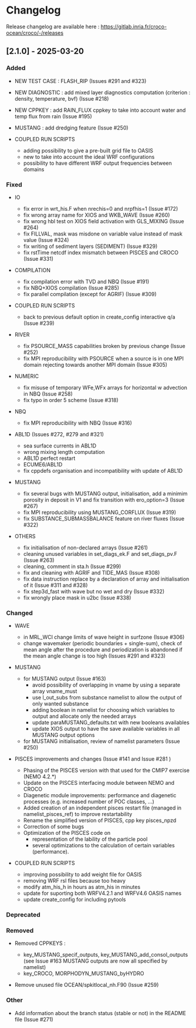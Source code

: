 # Changelog

Release changelog are available here : https://gitlab.inria.fr/croco-ocean/croco/-/releases

## [2.1.0] - 2025-03-20

### Added

- NEW TEST CASE : FLASH_RIP (Issues #291 and #323)

- NEW DIAGNOSTIC : add mixed layer diagnostics computation (criterion : 
  density, temperature, bvf) (Issue #218)

- NEW CPPKEY : add RAIN_FLUX cppkey to take into account water and temp flux 
  from rain (Issue #195)

- MUSTANG : add dredging feature (Issue #250)

- COUPLED RUN SCRIPTS
  - adding possibility to give a pre-built grid file to OASIS
  - new to take into account the ideal WRF configurations
  - possibility to have different WRF output frequencies between domains

### Fixed

- IO
  - fix error in wrt_his.F when nrechis=0 and nrpfhis=1 (Issue #172)
  - fix wrong array name for XIOS and WKB_WAVE (Issue #260)
  - fix wrong hbl test on XIOS field activation with GLS_MIXING (Issue #264)
  - fix FILLVAL, mask was misdone on variable value 
    instead of mask value (Issue #324)
  - fix writing of sediment layers (SEDIMENT) (Issue #329)
  - fix rstTime netcdf index mismatch between PISCES and CROCO (Issue #331)

- COMPILATION
  - fix compilation error with TVD and NBQ (Issue #191)
  - fix NBQ+XIOS compilation (Issue #285)
  - fix parallel compilation (except for AGRIF) (Issue #309)

- COUPLED RUN SCRIPTS
  - back to previous default option in create_config interactive q/a (Issue #239)

- RIVER
  - fix PSOURCE_MASS capabilities broken by previous change (Issue #252)
  - fix MPI reproducibility with PSOURCE when a source is 
    in one MPI domain rejecting towards another MPI domain (Issue #305)

- NUMERIC
  - fix misuse of temporary WFe,WFx arrays for horizontal w 
    advection in NBQ (Issue #258)
  - fix typo in order 5 scheme (Issue #318)

- NBQ
  - fix MPI reproducibility with NBQ (Issue #316)

- ABL1D (Issues #272, #279 and #321)
  - sea surface currents in ABL1D
  - wrong mixing length computation
  - ABL1D perfect restart
  - ECUME6/ABL1D
  - fix cppdefs organisation and incompatibility with update of ABL1D

- MUSTANG
  - fix several bugs with MUSTANG output, initialisation, add a 
    minimim porosity in deposit in V1 and fix transition with 
    ero_option=3 (Issue #267)
  - fix MPI reproducibility using MUSTANG_CORFLUX (Issue #319)
  - fix SUBSTANCE_SUBMASSBALANCE feature on river fluxes (Issue #322)

- OTHERS
  - fix initialisation of non-declared arrays (Issue #261)
  - cleaning unused variables in set_diags_ek.F and set_diags_pv.F (Issue #263)
  - cleaning, comment in sta.h (Issue #299)
  - fix and cleaning with AGRIF and TIDE_MAS (Issue #308)
  - fix data instruction replace by a declaration 
    of array and initialisation of it (Issue #311 and #328)
  - fix step3d_fast with wave but no wet and dry (Issue #332)
  - fix wrongly place mask in u2bc (Issue #338)

### Changed

- WAVE
  - in MRL_WCI change limits of wave height in surfzone (Issue #306)
  - change wavemaker (periodic boundaries + single-sum), 
    check of mean angle after the procedure and periodization is 
    abandoned if the mean angle change is too high (Issues #291 and #323)

- MUSTANG 
  - for MUSTANG output (Issue #163)
    - avoid possibility of overlapping in vname by 
      using a separate array vname_must
    - use l_out_subs from substance namelist to allow the output of only wanted 
      substance
    - adding boolean in namelist for choosing which variables to output and 
      allocate only the needed arrays
    - update paraMUSTANG_defaults.txt with new booleans availables
    - update XIOS output to have the save available variables in all MUSTANG
      output options
  - for MUSTANG initialisation, review of namelist parameters (Issue #250)

- PISCES improvements and changes (Issue #141 and Issue #281 )
  - Phasing of the PISCES version with that used for the CMIP7 exercise (NEMO 4.2.*)
  - Update on the PISCES interfacing module between NEMO and CROCO
  - Diagenetic module improvements: performance and diagenetic processes (e.g. increased number of POC classes, ...)
  - Added creation of an independent pisces restart file (managed in namelist_pisces_ref) to improve restartability
  - Rename the simplified version of PISCES, cpp key pisces_npzd
  - Correction of some bugs
  - Optimization of the PISCES code on
    - representation of the lability of the particle pool
    - several optimizations to the calculation of certain variables (performance).

- COUPLED RUN SCRIPTS
  - improving possibility to add weight file for OASIS
  - removing WRF rsl files because too heavy 
  - modify atm_his_h in hours as atm_his in minutes
  - update for suporting both WRFV4.2.1 and WRFV4.6 OASIS names
  - update create_config for including pytools

### Deprecated

### Removed

- Removed CPPKEYS :
  - key_MUSTANG_specif_outputs, key_MUSTANG_add_consol_outputs 
    (see Issue #163 MUSTANG outputs are now all specified by namelist)
  - key_CROCO, MORPHODYN_MUSTANG_byHYDRO

- Remove unused file OCEAN/spkitlocal_nh.F90 (Issue #259)

### Other

- Add information about the branch status (stable or not)
  in the README file (Issue #271)
